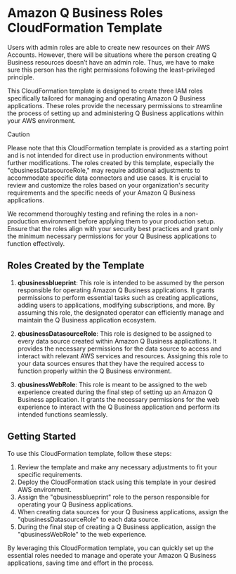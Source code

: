 # Amazon Q Business Roles CloudFormation Template

Users with admin roles are able to create new resources on their AWS Accounts. However, there will be situations where the person creating Q Business resources doesn’t have an admin role. Thus, we have to make sure this person has the right permissions following the least-privileged principle.

This CloudFormation template is designed to create three IAM roles specifically tailored for managing and operating Amazon Q Business applications. These roles provide the necessary permissions to streamline the process of setting up and administering Q Business applications within your AWS environment.

> [!CAUTION] 
> Please note that this CloudFormation template is provided as a starting point and is not intended for direct use in production environments without further modifications. The roles created by this template, especially the "qbusinessDatasourceRole," may require additional adjustments to accommodate specific data connectors and use cases. It is crucial to review and customize the roles based on your organization's security requirements and the specific needs of your Amazon Q Business applications.

We recommend thoroughly testing and refining the roles in a non-production environment before applying them to your production setup. Ensure that the roles align with your security best practices and grant only the minimum necessary permissions for your Q Business applications to function effectively.


## Roles Created by the Template

1. **qbusinessblueprint**: This role is intended to be assumed by the person responsible for operating Amazon Q Business applications. It grants permissions to perform essential tasks such as creating applications, adding users to applications, modifying subscriptions, and more. By assuming this role, the designated operator can efficiently manage and maintain the Q Business application ecosystem.

2. **qbusinessDatasourceRole**: This role is designed to be assigned to every data source created within Amazon Q Business applications. It provides the necessary permissions for the data source to access and interact with relevant AWS services and resources. Assigning this role to your data sources ensures that they have the required access to function properly within the Q Business environment.

3. **qbusinessWebRole**: This role is meant to be assigned to the web experience created during the final step of setting up an Amazon Q Business application. It grants the necessary permissions for the web experience to interact with the Q Business application and perform its intended functions seamlessly.





## Getting Started

To use this CloudFormation template, follow these steps:

1. Review the template and make any necessary adjustments to fit your specific requirements.
2. Deploy the CloudFormation stack using this template in your desired AWS environment.
3. Assign the "qbusinessblueprint" role to the person responsible for operating your Q Business applications.
4. When creating data sources for your Q Business applications, assign the "qbusinessDatasourceRole" to each data source.
5. During the final step of creating a Q Business application, assign the "qbusinessWebRole" to the web experience.

By leveraging this CloudFormation template, you can quickly set up the essential roles needed to manage and operate your Amazon Q Business applications, saving time and effort in the process.